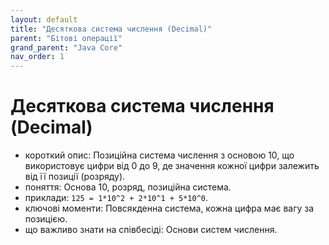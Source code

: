 ```yaml
---
layout: default
title: "Десяткова система числення (Decimal)"
parent: "Бітові операції"
grand_parent: "Java Core"
nav_order: 1
---
```


# Десяткова система числення (Decimal)

*   короткий опис: Позиційна система числення з основою 10, що використовує цифри від 0 до 9, де значення кожної цифри залежить від її позиції (розряду).
*   поняття: Основа 10, розряд, позиційна система.
*   приклади: `125 = 1*10^2 + 2*10^1 + 5*10^0`.
*   ключові моменти: Повсякденна система, кожна цифра має вагу за позицією.
*   що важливо знати на співбесіді: Основи систем числення.
